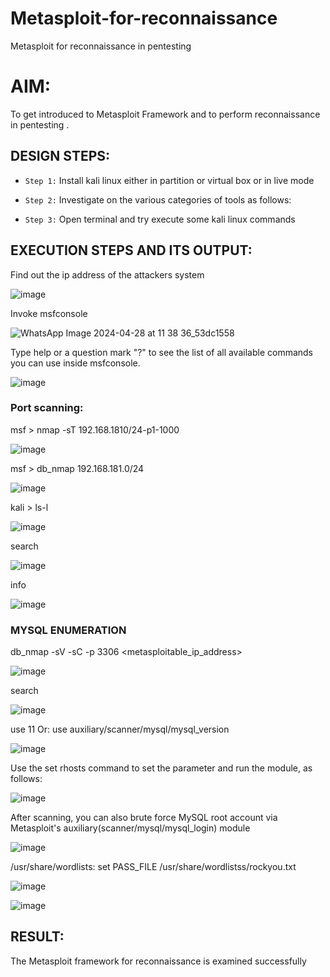 # Metasploit-for-reconnaissance
Metasploit for reconnaissance in pentesting

# AIM:

To get introduced to Metasploit Framework and to  perform reconnaissance  in pentesting .

## DESIGN STEPS:

- `Step 1:` Install kali linux either in partition or virtual box or in live mode

- `Step 2:` Investigate on the various categories of tools as follows:

- `Step 3:` Open terminal and try execute some kali linux commands

## EXECUTION STEPS AND ITS OUTPUT:
Find out the ip address of the attackers system

![image](https://github.com/chandrumathiyazhagan/Metasploit-for-reconnaissance/assets/119393023/2ad3515c-5fd0-4459-8861-e967cd9d7158)

Invoke msfconsole

![WhatsApp Image 2024-04-28 at 11 38 36_53dc1558](https://github.com/chandrumathiyazhagan/Metasploit-for-reconnaissance/assets/119393023/95d0ae46-57da-4b87-9c5b-3ef0b4a7f3c2)

Type help or a question mark "?" to see the list of all available commands you can use inside msfconsole.

![image](https://github.com/chandrumathiyazhagan/Metasploit-for-reconnaissance/assets/119393023/717b5daa-6c3b-42eb-a821-ac379c96e98f)

### Port scanning:
msf > nmap -sT 192.168.1810/24-p1-1000

![image](https://github.com/chandrumathiyazhagan/Metasploit-for-reconnaissance/assets/119393023/0f9285c1-0aad-416b-8538-b107458ff514)

msf > db_nmap 192.168.181.0/24

![image](https://github.com/chandrumathiyazhagan/Metasploit-for-reconnaissance/assets/119393023/e09ca19a-5338-490b-855f-53fac79dbca2)

kali > ls-l

![image](https://github.com/chandrumathiyazhagan/Metasploit-for-reconnaissance/assets/119393023/25a1060e-c0cb-47f1-b231-b0a82effe102)

search

![image](https://github.com/chandrumathiyazhagan/Metasploit-for-reconnaissance/assets/119393023/de158985-d6cd-471c-a65f-083ca313acb7)

info

![image](https://github.com/chandrumathiyazhagan/Metasploit-for-reconnaissance/assets/119393023/3ae84d77-dc71-463b-8863-4d5bd2d74563)

### MYSQL ENUMERATION
db_nmap -sV -sC -p 3306 <metasploitable_ip_address>

![image](https://github.com/chandrumathiyazhagan/Metasploit-for-reconnaissance/assets/119393023/600cec99-6b47-4426-a283-719fba11c7a0)

search

![image](https://github.com/chandrumathiyazhagan/Metasploit-for-reconnaissance/assets/119393023/8ef27781-c056-43a4-ba4e-e3355d1eed8c)

use 11 Or: use auxiliary/scanner/mysql/mysql_version

![image](https://github.com/chandrumathiyazhagan/Metasploit-for-reconnaissance/assets/119393023/68e42eaa-11f7-45b7-bc8c-a86d0ce8ce85)

Use the set rhosts command to set the parameter and run the module, as follows:

![image](https://github.com/chandrumathiyazhagan/Metasploit-for-reconnaissance/assets/119393023/67eabc55-3079-4efc-8c47-1772d4d7c684)

After scanning, you can also brute force MySQL root account via Metasploit's auxiliary(scanner/mysql/mysql_login) module

![image](https://github.com/chandrumathiyazhagan/Metasploit-for-reconnaissance/assets/119393023/6faf7ee8-2e8a-4c47-a4cd-7c839b838e2e)

/usr/share/wordlists: set PASS_FILE /usr/share/wordlistss/rockyou.txt

![image](https://github.com/chandrumathiyazhagan/Metasploit-for-reconnaissance/assets/119393023/a56ed6b8-9913-45c2-9ad7-9894eeb0c237)

![image](https://github.com/chandrumathiyazhagan/Metasploit-for-reconnaissance/assets/119393023/4894cf65-54b1-4fd5-ac4f-a63dc0b518ef)

## RESULT:
The Metasploit framework for reconnaissance is  examined successfully
